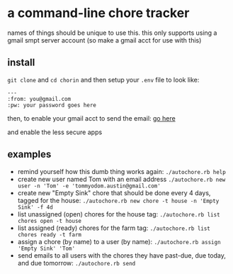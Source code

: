# a command-line chore tracker

names of things should be unique to use this. this only supports using a gmail smpt server account (so make a gmail acct for use with this)

## install

`git clone` and `cd chorin` and then setup your `.env` file to look like:

```
---
:from: you@gmail.com
:pw: your password goes here
```
then, to enable your gmail acct to send the email:
[go here](https://myaccount.google.com/lesssecureapps)

and enable the less secure apps

## examples

- remind yourself how this dumb thing works again: `./autochore.rb help`
- create new user named Tom with an email address `./autochore.rb new user -n 'Tom' -e 'tommyodom.austin@gmail.com'`
- create new "Empty Sink" chore that should be done every 4 days, tagged for the house: `./autochore.rb new chore -t house -n 'Empty Sink' -f 4d`
- list unassigned (open) chores for the house tag: `./autochore.rb list chores open -t house`
- list assigned (ready) chores for the farm tag: `./autochore.rb list chores ready -t farm`
- assign a chore (by name) to a user (by name): `./autochore.rb assign 'Empty Sink' 'Tom'`
- send emails to all users with the chores they have past-due, due today, and due tomorrow: `./autochore.rb send`


